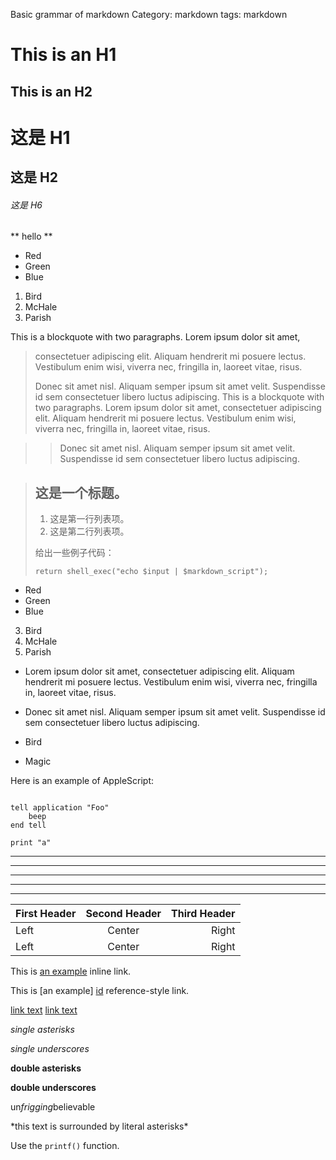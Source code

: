 Basic grammar of markdown
Category: markdown
tags: markdown


This is an H1
=============
This is an H2
-------------
# 这是 H1

## 这是 H2
###### 这是 H6
** hello **

+   Red
+   Green
+   Blue

1.  Bird
1.  McHale
1.  Parish


>
This is a blockquote with two paragraphs. Lorem ipsum dolor sit amet,
> consectetuer adipiscing elit. Aliquam hendrerit mi posuere lectus.
> Vestibulum enim wisi, viverra nec, fringilla in, laoreet vitae, risus.
>
> Donec sit amet nisl. Aliquam semper ipsum sit amet velit. Suspendisse
> id sem consectetuer libero luctus adipiscing.
> This is a blockquote with two paragraphs. Lorem ipsum dolor sit amet,
consectetuer adipiscing elit. Aliquam hendrerit mi posuere lectus.
Vestibulum enim wisi, viverra nec, fringilla in, laoreet vitae, risus.

> >Donec sit amet nisl. Aliquam semper ipsum sit amet velit. Suspendisse
id sem consectetuer libero luctus adipiscing.

>>
> ## 这是一个标题。
> >
> 1.   这是第一行列表项。
> 2.   这是第二行列表项。
>
> 给出一些例子代码：
>
>     return shell_exec("echo $input | $markdown_script");



*   Red
*   Green
*   Blue

3. Bird
1. McHale
8. Parish


* Lorem ipsum dolor sit amet, consectetuer adipiscing elit.
 Aliquam hendrerit mi posuere lectus. Vestibulum enim wisi,
    viverra nec, fringilla in, laoreet vitae, risus.
*   Donec sit amet nisl. Aliquam semper ipsum sit amet velit.
    Suspendisse id sem consectetuer libero luctus adipiscing.


*   Bird
*   Magic

Here is an example of AppleScript:

<pre><code class="applescript">
tell application "Foo"
    beep
end tell

print "a"
</code></pre>

---------------------------------------
* * *

***

*****

- - -


First Header | Second Header | Third Header
:----------- | :-----------: | -----------:
Left         | Center        | Right
Left         | Center        | Right



This is [an example](http://example.com/ "Title") inline link.

This is [an example] [id] reference-style link.

[link text][a]
[link text][A]

[id]: http://example.com/  "Optional Title Here"
[a]: http://www.baidu.com 'fdsf'

*single asterisks*

_single underscores_

**double asterisks**

__double underscores__

un*frigging*believable

\*this text is surrounded by literal asterisks\*


Use the `printf()` function.
